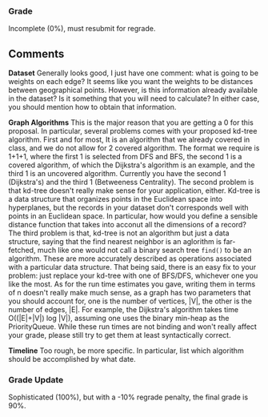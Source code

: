 ### Grade
Incomplete (0%), must resubmit for regrade. 

## Comments 
**Dataset** Generally looks good, I just have one comment: what is going to be weights on each edge? It seems like you want the weights to be distances between geographical points.
However, is this information already available in the dataset? Is it something that you will need to calculate? In either case, you should mention how to obtain that information. 

**Graph Algorithms** This is the major reason that you are getting a 0 for this proposal. In particular, several problems comes with your proposed kd-tree algorithm. First and for most, 
It is an algorithm that we already covered in class, and we do not allow for 2 covered algorithm. The format we require is 1+1+1, where the first 1 is selected from DFS and BFS, 
the second 1 is a covered algorithm, of which the Dijkstra's algorithm is an example, and the third 1 is an uncovered algorithm. Currently you have the second 1 (Dijkstra's) and 
the third 1 (Betweeness Centrality). The second problem is that kd-tree doesn't really make sense for your application, either. Kd-tree is a data structure that organizes points 
in the Euclidean space into hyperplanes, but the records in your dataset don't corresponds well with points in an Euclidean space. In particular, how would you define a sensible 
distance function that takes into acconut all the dimensions of a record? The third problem is that, kd-tree is not an algorithm but just a data structure, saying that the find 
nearest neighbor is an aglorithm is far-fetched, much like one would not call a binary search tree `find()` to be an algorithm. These are more accurately described as operations 
associated with a particular data structure. That being said, there is an easy fix to your problem: just replace your kd-tree with one of BFS/DFS, whichever one you like the most. 
As for the run time estimates you gave, writing them in terms of n doesn't really make much sense, as a graph has two parameters that you should account for, one is the number of 
vertices, |V|, the other is the number of edges, |E|. For example, the Dijkstra's algorithm takes time O((|E|+|V|) log |V|), assuming one uses the binary min-heap as the PriorityQueue. 
While these run times are not binding and won't really affect your grade, please still try to get them at least syntactically correct.

**Timeline** Too rough, be more specific. In particular, list which algorithm should be accomplished by what date. 

### Grade Update
Sophisticated (100%), but with a -10% regrade penalty, the final grade is 90%.
